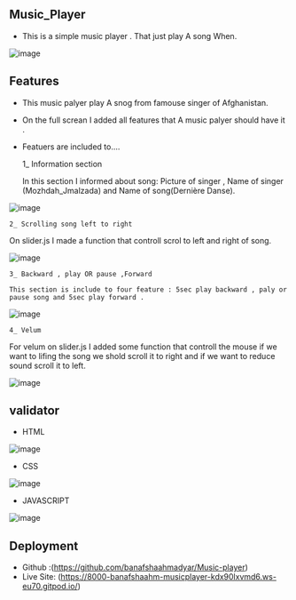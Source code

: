 ## Music_Player
  * This is a simple music player . That just play A song When.
  
![image](https://user-images.githubusercontent.com/100950189/194747050-109090c5-d3c0-4886-9d45-a891e8b62f18.png)

## Features
 - This music palyer play A snog from famouse singer of Afghanistan.
 - On the full screan I added all features that A music palyer should have it .
 - Featuers are included to....
 
 
    1_ Information section
   
    In this section I informed about song: Picture of singer , Name of singer (Mozhdah_Jmalzada) and Name of song(Dernière Danse).

 ![image](https://user-images.githubusercontent.com/100950189/193814097-570a5182-6464-4fb3-a4a4-31fd15456333.png)

    2_ Scrolling song left to right
    
   On slider.js I made a function that controll scrol to left and right of song.
    
  ![image](https://user-images.githubusercontent.com/100950189/193815094-b62d1a8c-f3ff-444f-8005-c77120be48ad.png)

    
    3_ Backward , play OR pause ,Forward
    
    This section is include to four feature : 5sec play backward , paly or pause song and 5sec play forward .
    
   ![image](https://user-images.githubusercontent.com/100950189/193817083-05915745-a153-40e5-9f1c-8bc7711d98b4.png)
   
    4_ Velum

For velum on slider.js I added some function that controll the mouse if we want to lifing the song we shold scroll it to right
and if we want to reduce sound scroll it to left.

 ![image](https://user-images.githubusercontent.com/100950189/193818679-9146ba5d-ecb5-41ca-b493-5b12bb0762e0.png)

## validator
 
 * HTML
 
![image](https://user-images.githubusercontent.com/100950189/194745163-24a07c85-53af-4a24-9348-0ee72d12bf6a.png)
 * CSS

![image](https://user-images.githubusercontent.com/100950189/194745385-611821a4-c35e-4882-8eba-75e7083d9444.png)

 * JAVASCRIPT

![image](https://user-images.githubusercontent.com/100950189/194745601-5b489783-92e2-40bb-9750-31330fee992f.png)

## Deployment 

-  Github :(https://github.com/banafshaahmadyar/Music-player)
- Live Site: (https://8000-banafshaahm-musicplayer-kdx90lxvmd6.ws-eu70.gitpod.io/)
